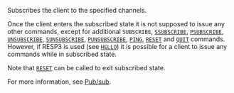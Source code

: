 Subscribes the client to the specified channels.

Once the client enters the subscribed state it is not supposed to issue any
other commands, except for additional `SUBSCRIBE`, [`SSUBSCRIBE`](ssubscribe.md), [`PSUBSCRIBE`](psubscribe.md), [`UNSUBSCRIBE`](unsubscribe.md), [`SUNSUBSCRIBE`](sunsubscribe.md), 
[`PUNSUBSCRIBE`](punsubscribe.md), [`PING`](ping.md), [`RESET`](reset.md) and [`QUIT`](quit.md) commands.
However, if RESP3 is used (see [`HELLO`](hello.md)) it is possible for a client to issue any commands while in subscribed state.

Note that [`RESET`](reset.md) can be called to exit subscribed state.

For more information, see [Pub/sub](../topics/pubsub.md).

